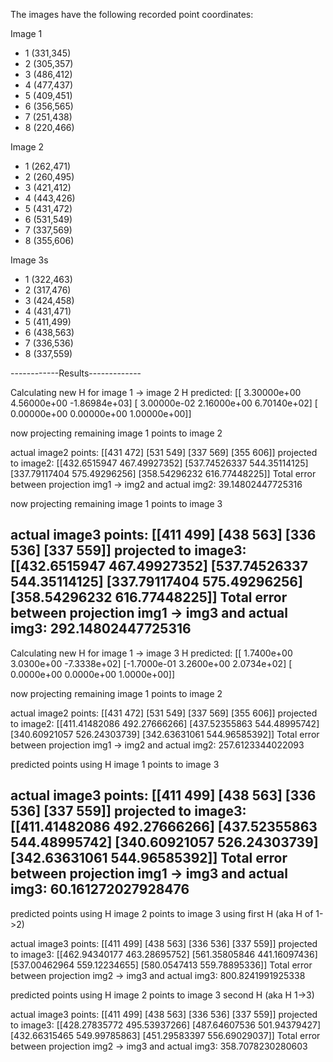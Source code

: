 
The images have the following recorded point coordinates:


Image 1
* 1 (331,345)
* 2 (305,357)
* 3 (486,412)
* 4 (477,437)
* 5 (409,451)
* 6 (356,565)
* 7 (251,438)
* 8 (220,466)


Image 2
* 1 (262,471)
* 2 (260,495)
* 3 (421,412)
* 4 (443,426)
* 5 (431,472)
* 6 (531,549)
* 7 (337,569)
* 8 (355,606)


Image 3s
* 1 (322,463)
* 2 (317,476)
* 3 (424,458)
* 4 (431,471)
* 5 (411,499)
* 6 (438,563)
* 7 (336,536)
* 8 (337,559)



------------Results-------------

Calculating new H for image 1 -> image 2
H predicted:
[[ 3.30000e+00  4.56000e+00 -1.86984e+03]
 [ 3.00000e-02  2.16000e+00  6.70140e+02]
 [ 0.00000e+00  0.00000e+00  1.00000e+00]]

now projecting remaining image 1 points to image 2

actual image2 points:
[[431 472]
 [531 549]
 [337 569]
 [355 606]]
projected to image2:
[[432.6515947  467.49927352]
 [537.74526337 544.35114125]
 [337.79117404 575.49296256]
 [358.54296232 616.77448225]]
Total error between projection img1 -> img2 and actual img2: 39.14802447725316

now projecting remaining image 1 points to image 3

actual image3 points:
[[411 499]
 [438 563]
 [336 536]
 [337 559]]
projected to image3:
[[432.6515947  467.49927352]
 [537.74526337 544.35114125]
 [337.79117404 575.49296256]
 [358.54296232 616.77448225]]
Total error between projection img1 -> img3 and actual img3: 292.14802447725316
----------------------------------------------


Calculating new H for image 1 -> image 3
H predicted:
[[ 1.7400e+00  3.0300e+00 -7.3338e+02]
 [-1.7000e-01  3.2600e+00  2.0734e+02]
 [ 0.0000e+00  0.0000e+00  1.0000e+00]]

now projecting remaining image 1 points to image 2

actual image2 points:
[[431 472]
 [531 549]
 [337 569]
 [355 606]]
projected to image2:
[[411.41482086 492.27666266]
 [437.52355863 544.48995742]
 [340.60921057 526.24303739]
 [342.63631061 544.96585392]]
Total error between projection img1 -> img2 and actual img2: 257.6123344022093

predicted points using H image 1 points to image 3

actual image3 points:
[[411 499]
 [438 563]
 [336 536]
 [337 559]]
projected to image3:
[[411.41482086 492.27666266]
 [437.52355863 544.48995742]
 [340.60921057 526.24303739]
 [342.63631061 544.96585392]]
Total error between projection img1 -> img3 and actual img3: 60.161272027928476
----------------------------------------------

predicted points using H image 2 points to image 3 using first H (aka H of 1->2)

actual image3 points:
[[411 499]
 [438 563]
 [336 536]
 [337 559]]
projected to image3:
[[462.94340177 463.28695752]
 [561.35805846 441.16097436]
 [537.00462964 559.12234655]
 [580.0547413  559.78895336]]
Total error between projection img2 -> img3 and actual img3: 800.8241991925338

predicted points using H image 2 points to image 3 second H (aka H 1->3)

actual image3 points:
[[411 499]
 [438 563]
 [336 536]
 [337 559]]
projected to image3:
[[428.27835772 495.53937266]
 [487.64607536 501.94379427]
 [432.66315465 549.99785863]
 [451.29583397 556.69029037]]
Total error between projection img2 -> img3 and actual img3: 358.7078230280603